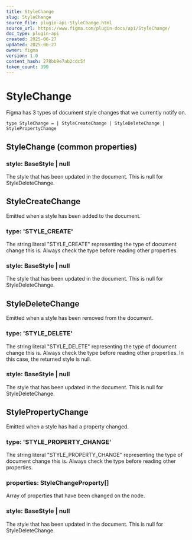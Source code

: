 ```yaml
---
title: StyleChange
slug: StyleChange
source_file: plugin-api-StyleChange.html
source_url: https://www.figma.com/plugin-docs/api/StyleChange/
doc_type: plugin-api
created: 2025-06-27
updated: 2025-06-27
owner: figma
version: 1.0
content_hash: 278bb9e7ab2cdc5f
token_count: 390
---
```

# StyleChange

Figma has 3 types of document style changes that we currently notify on.

```
type StyleChange = | StyleCreateChange | StyleDeleteChange | StylePropertyChange
```

## StyleChange (common properties)

### style: BaseStyle | null

The style that has been updated in the document. This is null for StyleDeleteChange.

## StyleCreateChange

Emitted when a style has been added to the document.

### type: 'STYLE_CREATE'

The string literal "STYLE_CREATE" representing the type of document change this is. Always check the type before reading other properties.

### style: BaseStyle | null

The style that has been updated in the document. This is null for StyleDeleteChange.

## StyleDeleteChange

Emitted when a style has been removed from the document.

### type: 'STYLE_DELETE'

The string literal "STYLE_DELETE" representing the type of document change this is. Always check the type before reading other properties. In this case, the returned style is null.

### style: BaseStyle | null

The style that has been updated in the document. This is null for StyleDeleteChange.

## StylePropertyChange

Emitted when a style has had a property changed.

### type: 'STYLE_PROPERTY_CHANGE'

The string literal "STYLE_PROPERTY_CHANGE" representing the type of document change this is. Always check the type before reading other properties.

### properties: StyleChangeProperty[]

Array of properties that have been changed on the node.

### style: BaseStyle | null

The style that has been updated in the document. This is null for StyleDeleteChange.